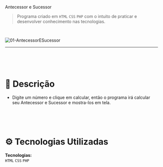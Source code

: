 Antecessor e Sucessor


> Programa criado em ```HTML``` ```CSS``` ```PHP``` com o intuito de praticar e desenvolver conhecimento nas tecnologias.
<br />

![01-AntecessorESucessor](https://github.com/JoaopvSalles/Project-PHP-AntecessorESucessor/assets/64203633/e44e9716-db78-4e6e-bac3-0a175b81d2d0)

---

<br />
<br />
<br />

# :rocket: Descrição

* Digite um número e clique em calcular, então o programa irá calcular seu Antecessor e Sucessor e mostra-los em tela.

<br />
<br />
<br />

# :gear: Tecnologias Utilizadas
**Tecnologias:**
<br />
```HTML```
```CSS```
```PHP```
